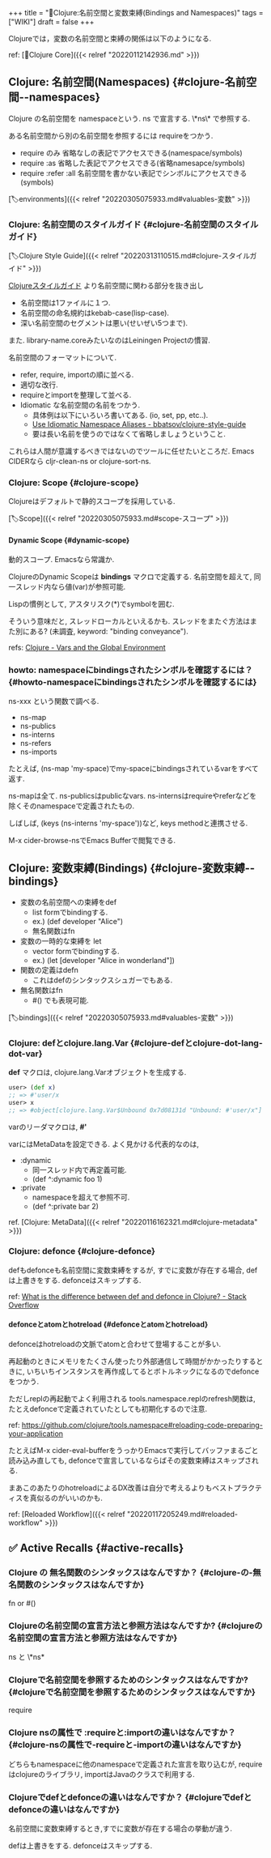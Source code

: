 +++
title = "📝Clojure:名前空間と変数束縛(Bindings and Namespaces)"
tags = ["WIKI"]
draft = false
+++

Clojureでは，変数の名前空間と束縛の関係は以下のようになる.

ref: [📂Clojure Core]({{< relref "20220112142936.md" >}})


## Clojure: 名前空間(Namespaces) {#clojure-名前空間--namespaces}

Clojure の名前空間を namespaceという. ns で宣言する. \\\*ns\\\* で参照する.

ある名前空間から別の名前空間を参照するには requireをつかう.

-   require のみ 省略なしの表記でアクセスできる(namespace/symbols)
-   require :as 省略した表記でアクセスできる(省略namesapce/symbols)
-   require :refer :all 名前空間を書かない表記でシンボルにアクセスできる(symbols)

[🏷environments]({{< relref "20220305075933.md#valuables-変数" >}})


### Clojure: 名前空間のスタイルガイド {#clojure-名前空間のスタイルガイド}

[🏷Clojure Style Guide]({{< relref "20220313110515.md#clojure-スタイルガイド" >}})

[Clojureスタイルガイド](https://totakke.github.io/clojure-style-guide/) より名前空間に関わる部分を抜き出し

-   名前空間は1ファイルに１つ.
-   名前空間の命名規約はkebab-case(lisp-case).
-   深い名前空間のセグメントは悪い(せいぜい5つまで).

また. library-name.coreみたいなのはLeiningen Projectの慣習.

名前空間のフォーマットについて.

-   refer, require, importの順に並べる.
-   適切な改行.
-   requireとimportを整理して並べる.
-   Idiomatic な名前空間の名前をつかう.
    -   具体例は以下にいろいろ書いてある. (io, set, pp, etc..).
    -   [Use Idiomatic Namespace Aliases -  bbatsov/clojure-style-guide](https://github.com/bbatsov/clojure-style-guide/blob/master/README.adoc#use-idiomatic-namespace-aliases)
    -   要は長い名前を使うのではなくて省略しましょうということ.

これらは人間が意識するべきではないのでツールに任せたいところだ.
Emacs CIDERなら cljr-clean-ns or clojure-sort-ns.


### Clojure: Scope {#clojure-scope}

Clojureはデフォルトで静的スコープを採用している.

[🏷Scope]({{< relref "20220305075933.md#scope-スコープ" >}})


#### Dynamic Scope {#dynamic-scope}

動的スコープ. Emacsなら常識か.

ClojureのDynamic Scopeは **bindings** マクロで定義する.
名前空間を超えて, 同一スレッド内なら値(var)が参照可能.

Lispの慣例として, アスタリスク(\*)でsymbolを囲む.

そういう意味だと, スレッドローカルといえるかも.
スレッドをまたぐ方法はまた別にある?
(未調査, keyword: "binding conveyance").

refs: [Clojure - Vars and the Global Environment](https://clojure.org/reference/vars)


### howto: namespaceにbindingsされたシンボルを確認するには？ {#howto-namespaceにbindingsされたシンボルを確認するには}

ns-xxx という関数で調べる.

-   ns-map
-   ns-publics
-   ns-interns
-   ns-refers
-   ns-imports

たとえば, (ns-map 'my-space)でmy-spaceにbindingsされているvarをすべて返す.

ns-mapは全て.
ns-publicsはpublicなvars.
ns-internsはrequireやreferなどを除くそのnamespaceで定義されたもの.

しばしば, (keys (ns-interns 'my-space'))など, keys methodと連携させる.

M-x cider-browse-nsでEmacs Bufferで閲覧できる.


## Clojure: 変数束縛(Bindings) {#clojure-変数束縛--bindings}

-   変数の名前空間への束縛をdef
    -   list formでbindingする.
    -   ex.) (def developer "Alice")
    -   無名関数はfn
-   変数の一時的な束縛を let
    -   vector formでbindingする.
    -   ex.) (let [developer "Alice in wonderland"])
-   関数の定義はdefn
    -   これはdefのシンタックスシュガーでもある.
-   無名関数はfn
    -   \#() でも表現可能.

[🏷bindings]({{< relref "20220305075933.md#valuables-変数" >}})


### Clojure: defとclojure.lang.Var {#clojure-defとclojure-dot-lang-dot-var}

**def** マクロは, clojure.lang.Varオブジェクトを生成する.

```clojure
user> (def x)
;; => #'user/x
user> x
;; => #object[clojure.lang.Var$Unbound 0x7d08131d "Unbound: #'user/x"]
```

varのリーダマクロは, **#'**

varにはMetaDataを設定できる. よく見かける代表的なのは,

-   :dynamic
    -   同一スレッド内で再定義可能.
    -   (def ^:dynamic foo 1)
-   :private
    -   namespaceを超えて参照不可.
    -   (def ^:private bar 2)

ref. [Clojure: MetaData]({{< relref "20220116162321.md#clojure-metadata" >}})


### Clojure: defonce {#clojure-defonce}

defもdefonceも名前空間に変数束縛をするが,
すでに変数が存在する場合, defは上書きをする. defonceはスキップする.

ref: [What is the difference between def and defonce in Clojure? - Stack Overflow](https://stackoverflow.com/questions/37346984/what-is-the-difference-between-def-and-defonce-in-clojure)


#### defonceとatomとhotreload {#defonceとatomとhotreload}

defonceはhotreloadの文脈でatomと合わせて登場することが多い.

再起動のときにメモリをたくさん使ったり外部通信して時間がかかったりするときに,
いちいちインスタンスを再作成してるとボトルネックになるのでdefonceをつかう.

ただしreplの再起動でよく利用される tools.namespace.replのrefresh関数は,
たとえdefonceで定義されていたとしても初期化するので注意.

ref: <https://github.com/clojure/tools.namespace#reloading-code-preparing-your-application>

たとえばM-x cider-eval-bufferをうっかりEmacsで実行してバッファまるごと読み込み直しても,
defonceで宣言しているならばその変数束縛はスキップされる.

まあこのあたりのhotreloadによるDX改善は自分で考えるよりもベストプラクティスを真似るのがいいのかも.

ref: [Reloaded Workflow]({{< relref "20220117205249.md#reloaded-workflow" >}})


## ✅ Active Recalls {#active-recalls}


### Clojure の 無名関数のシンタックスはなんですか？ {#clojure-の-無名関数のシンタックスはなんですか}

fn or #()


### Clojureの名前空間の宣言方法と参照方法はなんですか? {#clojureの名前空間の宣言方法と参照方法はなんですか}

ns と \\\*ns\*


### Clojureで名前空間を参照するためのシンタックスはなんですか? {#clojureで名前空間を参照するためのシンタックスはなんですか}

require


### Clojure nsの属性で :requireと:importの違いはなんですか？ {#clojure-nsの属性で-requireと-importの違いはなんですか}

どちらもnamespaceに他のnamespaceで定義された宣言を取り込むが,
requireはclojureのライブラリ, importはJavaのクラスで利用する.


### Clojureでdefとdefonceの違いはなんですか？ {#clojureでdefとdefonceの違いはなんですか}

名前空間に変数束縛するとき,すでに変数が存在する場合の挙動が違う.

defは上書きをする. defonceはスキップする.

